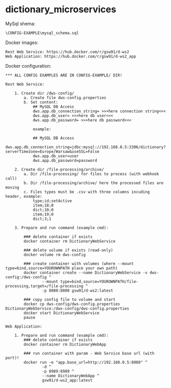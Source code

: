 # dictionary_microservices

MySql shema:

	\CONFIG-EXAMPLE\mysql_schema.sql

Docker images: 
	
	Rest Web Service: https://hub.docker.com/r/gsw91/d-ws2
	Web Application: https://hub.docker.com/r/gsw91/d-ws2_app
	
Docker configuration:

	*** ALL CONFIG EXAMPLES ARE IN CONFIG-EXAMPLE/ DIR!

	Rest Web Service: 
	
		1. Create dir /dws-config/
			a. Create file dws-config.properties
			b. Set content: 
				## MySQL DB Access
				dws.app.db_connection_string= >>>here connection string<<<
				dws.app.db_user= >>>here db user<<<
				dws.app.db_password= >>>here db password<<<
				
				example:
				
				## MySQL DB Access
				dws.app.db_connection_string=jdbc:mysql://192.168.0.5:3306/dictionary?serverTimezone=Europe/Warsaw&useSSL=False
				dws.app.db_user=user
				dws.app.db_password=password
				
		2. Create dir /file-processing/archive/
			a. Dir /file-processing/ for files to process (with webhook call)
			b. Dir /file-processing/archive/ here the processed files are moving
			c. Files types must be .csv with three columns incuding header, example:
				type;id;setActive
				item;18;0
				dict;10;0
				item;19;0
				dict;3;1
			
		3. Prepare and run command (example cmd):
		
			### delete container if exists
			docker container rm DictionaryWebService
			
			### delete volume if exists (read-only)
			docker volume rm dws-config
			
			### create container with volumes (where --mount type=bind,source=YOUROWNPATH place your own path)
			docker container create --name DictionaryWebService -v dws-config:/dws-config ^
					--mount type=bind,source=YOUROWNPATH/file-processing,target=/file-processing ^
					-p 8080:8080 gsw91/d-ws2:latest
				
			### copy config file to volume and start
			docker cp dws-config/dws-config.properties DictionaryWebService:/dws-config/dws-config.properties
			docker start DictionaryWebService 
			pause 

	Web Application: 
		
		1. Prepare and run command (example cmd):
			### delete container if exists
			docker container rm DictionaryWebApp
			
			### run container with param - Web Service base url (with port)!
			docker run -e "app.base_url=http://192.168.0.5:8080" ^
					-d ^
					-p 8989:8989 ^
					--name DictionaryWebApp ^
					gsw91/d-ws2_app:latest
			
